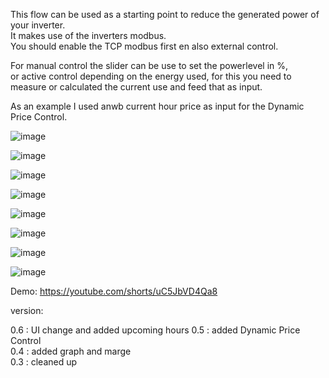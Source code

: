 This flow can be used as a starting point to reduce the generated power of your inverter. \
It makes use of the inverters modbus. \
You should enable the TCP modbus first en also external control.

For manual control the slider can be use to set the powerlevel in %, \
or active control depending on the energy used, 
for this you need to measure or calculated the current use and feed that as input.

As an example I used anwb current hour price as input for the Dynamic Price Control.

![image](https://github.com/hansvanlin/SMA-Tripower-5.0---Active-Power-Control/assets/108009649/b64f95fc-caaa-470e-a2b1-3910e1c87ba2)

![image](https://github.com/hansvanlin/SMA-Tripower-5.0---Active-Power-Control/assets/108009649/a4f35cdb-97e6-4886-a3d7-e22ccd114f68)


![image](https://github.com/hansvanlin/SMA-Tripower-5.0---Active-Power-Control/assets/108009649/c1ab6c9e-19f8-4b4c-9cce-7eba64224901)

![image](https://github.com/hansvanlin/SMA-Tripower-5.0---Active-Power-Control/assets/108009649/8a372839-bb50-45f0-aec4-413979507672)

![image](https://github.com/hansvanlin/SMA-Tripower-5.0---Active-Power-Control/assets/108009649/fcb6ea51-51ea-46e1-958d-57159f95a91b)

![image](https://github.com/hansvanlin/SMA-Tripower-5.0---Active-Power-Control/assets/108009649/3d65d528-62fa-4543-8fda-0686908ec337)

![image](https://github.com/hansvanlin/SMA-Tripower-5.0---Active-Power-Control/assets/108009649/4338902e-4a1e-412a-a1e0-e01d632cc6e8)

![image](https://github.com/hansvanlin/SMA-Tripower-5.0---Active-Power-Control/assets/108009649/9b491acc-ac40-4954-a5c4-6dec282a0050)








Demo: https://youtube.com/shorts/uC5JbVD4Qa8 





version: 

0.6 : UI change and added upcoming hours
0.5 : added Dynamic Price Control \
0.4 : added graph and marge \
0.3 : cleaned up 

  

